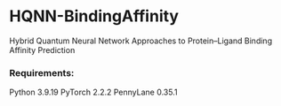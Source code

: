 # HQNN-BindingAffinity
Hybrid Quantum Neural Network Approaches to Protein–Ligand Binding Affinity Prediction

### Requirements:
Python 3.9.19
PyTorch 2.2.2
PennyLane 0.35.1

